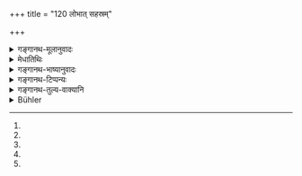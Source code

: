 +++
title = "120 लोभात् सहस्रम्"

+++

<details><summary>गङ्गानथ-मूलानुवादः</summary>

If through greed, he should be fined a thousand; if through embarrassment, the lowest amercement; if through fear, two middlling ones; if through friendship, four times the first.—(120)
</details>

<details><summary>मेधातिथिः</summary>

**लोभाद्** यो वितथं वक्ति स **सहस्रं दण्डनीय** इत्य् एवं योजना[^१३३] कर्तव्या । तत्र यः परस्माद् धनम् उपादाय विअपरीतं वक्ति तस्य **लोभो** हेतुः । **मोहात्** वैचित्त्यात्[^१३४] । यथार्थवादी यथदृष्टार्थवादी च केनचिच् चित्तसंक्षोभहेतुना प्रश्नकाले व्यामूढः[^१३५] सम्यक् प्रश्नार्थम् अनवधार्यास्मृतत्वाद् वान्यथा ब्रूयात् स **मोहाद्** इत्य् उच्यते । **भयं** त्रासः । यदि मदीयेन[^१३६] सत्यवचनेनायं जीयेत, तत्रायं कदाचित् ज्ञातिधनादिबाधया मां व्यापादयेद् इत्य् आशङ्का । **सहस्रम्** इति संख्येयविशेषावगतिर् वाक्यान्तरात् पणानाम् इति । **पूर्वं तु साहसं** प्रथमम् "पणानां[^१३७] द्वे शते सार्धम्" (म्द् ८.१३८) इत्यादौ । **द्वौ मध्यमौ** साहसाव् इति विपरिणामः । **पूर्वं चतुर्गुणं** सहस्रम् एवेत्य् अर्थः । वृत्तानुरोधेन विचित्रया शब्दवृत्त्या स एवार्थः कथ्यते ॥ ८.११९–२० ॥


[^१३७]:
M G add: tu


[^१३६]:
M G: bhayena; DK omits: madīyena


[^१३५]:
M G J: vyārūḍhaḥ


[^१३४]:
M G: vicintayato; J: svabhāvato


[^१३३]:
M G DK (1: 279): prayojanā
</details>

<details><summary>गङ्गानथ-भाष्यानुवादः</summary>

When the man deposes falsely after receiving a bribe from another person, his motive is *greed*.

‘*Through embarrassment*.’—Though the man may be quite truthful, habituated to speak in strict accordance with what he has actually seen, yet on account of some distraction of the mind, at the time of his examination, he may be so confused as to be unable either to comprehend the question or to recall the exact facts of the case, and thereby he may make statements that are not true; in this case the reason is ‘*embarrassment*.’

‘*Fright*’ is *fear*, in the form of the suspicion—‘if this man was to lose the case through my telling the truth, he would ruin me by injuring my relations, or by making me suffer financially.’

‘*One thousand*;’—what is that to which this number appertains is to be learnt from other passages: they are ‘*paṇas*.’

‘*Lowest amercement’—i.e*. 250 *paṇas*, as described under 138 below.

‘*Two middling ones’—i.e*., amercements; the number being changed into the dual.

‘*Four times the first,’—i.e*. 1,000 *paṇas*.

It is through metrical considerations that the same idea is expressed in various ways.—(120)
</details>

<details><summary>गङ्गानथ-टिप्पन्यः</summary>

This verse is quoted in *Parāśaramādhava* (Vyavahāra, p. 82);—and in
*Mitākṣarā* (on 2.811), which adds the following notes—‘*Lobha*’ is
greed for wealth,—‘*moha*’, wrong information,—‘*bhaya*’,
fear,—‘*maitrī*’, too much affection,—‘*kāma*’, longing for intercourse
with women,—‘*krodha*’, anger. It adds that the 1,000 and other numbers
refer to so many *copper paṇas*.

It is quoted in *Aparārka* (p. 680), which adds the following notes:—The
numbers here mentioned refer to *kārṣāpaṇas*. Some people might think
that there are two kinds of perjury—one through greed and the rest, for
which the penalty shall he as prescribed by *Manu*, and another due to
other causes, for which the penalty would be that prescribed by
*Yājñavalkya* (2.81). But this would not he the right view, because as
already shown by Manu (in 118), people commit perjury only through greed
and other causes enumerated therein.

It is quoted in *Vivādacintāmaṇi* (p. 191), which says:—If the witness
lie, through avarice, he should he fined 1,000 *paṇas*,—if through
delusion, 250 *paṇas*,—if through fear 1,000 *paṇas*,—if through
friendliness 1,000 *paṇas*;—and in *Kṛtyakalpataru* (37a), which says
that ‘thousand’ *paṇas* are meant,—‘*mohāt*’ means ‘through
absent-mindedness’—that ‘*pūrva sāhasa*’ stands for 250 *paṇas*,—‘*dvau
madhyamau*’ means ‘*dvau madhyamau sāhasau*’, which means 1,000
*paṇas*,—‘*pūrvam*’ means ‘first amercement’, four times of which means
1,000 *paṇas*.
</details>

<details><summary>गङ्गानथ-तुल्य-वाक्यानि</summary>

**(verses 8.118-123)**

See Comparative notes for [Verse
8.118].
</details>

<details><summary>Bühler</summary>

120	(He who commits perjury) through covetousness shall be fined one thousand (panas), (he who does it) through distraction, in the lowest amercement; (if a man does it) through fear, two middling amercements shall be paid as a fine, (if he does it) through friendship, four times the amount of the lowest (amercement).
</details>
